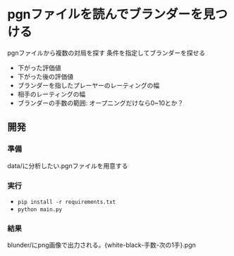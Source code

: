 # pgnファイルを読んでブランダーを見つける
pgnファイルから複数の対局を探す
条件を指定してブランダーを探せる
- 下がった評価値
- 下がった後の評価値
- ブランダーを指したプレーヤーのレーティングの幅
- 相手のレーティングの幅
- ブランダーの手数の範囲: オープニングだけなら0~10とか？

## 開発
### 準備
data/に分析したい.pgnファイルを用意する

### 実行
- `pip install -r requirements.txt`
- `python main.py`

### 結果
blunder/にpng画像で出力される。{white-black-手数-次の1手}.pgn